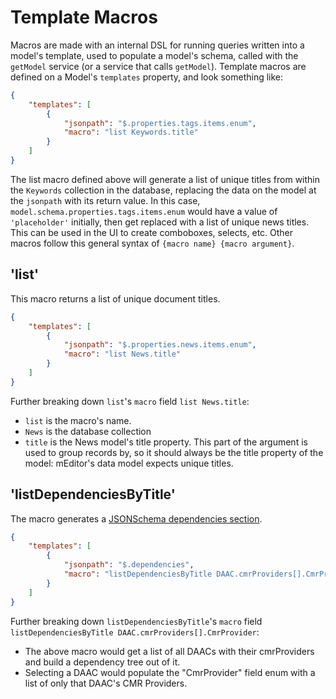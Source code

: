 # Template Macros

Macros are made with an internal DSL for running queries written into a model's template, used to populate a model's schema, called with the `getModel` service (or a service that calls `getModel`). Template macros are defined on a Model's `templates` property, and look something like:

```json
{
    "templates": [
        {
            "jsonpath": "$.properties.tags.items.enum",
            "macro": "list Keywords.title"
        }
    ]
}
```

The list macro defined above will generate a list of unique titles from within the `Keywords` collection in the database, replacing the data on the model at the `jsonpath` with its return value. In this case, `model.schema.properties.tags.items.enum` would have a value of `'placeholder'` initially, then get replaced with a list of unique news titles. This can be used in the UI to create comboboxes, selects, etc. Other macros follow this general syntax of `{macro name} {macro argument}`.

## 'list'

This macro returns a list of unique document titles.

```json
{
    "templates": [
        {
            "jsonpath": "$.properties.news.items.enum",
            "macro": "list News.title"
        }
    ]
}
```

Further breaking down `list`'s `macro` field `list News.title`:

-   `list` is the macro's name.
-   `News` is the database collection
-   `title` is the News model's title property. This part of the argument is used to group records by, so it should always be the title property of the model: mEditor's data model expects unique titles.

## 'listDependenciesByTitle'

The macro generates a [JSONSchema dependencies section](https://json-schema.org/understanding-json-schema/reference/conditionals.html).

```json
{
    "templates": [
        {
            "jsonpath": "$.dependencies",
            "macro": "listDependenciesByTitle DAAC.cmrProviders[].CmrProvider"
        }
    ]
}
```

Further breaking down `listDependenciesByTitle`'s `macro` field `listDependenciesByTitle DAAC.cmrProviders[].CmrProvider`:

-   The above macro would get a list of all DAACs with their cmrProviders and build a dependency tree out of it.
-   Selecting a DAAC would populate the "CmrProvider" field enum with a list of only that DAAC's CMR Providers.
